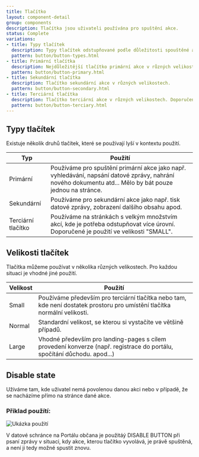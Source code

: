 ```yaml
---
title: Tlačítko
layout: component-detail
group: components
description: Tlačítka jsou uživateli používána pro spuštění akce.
status: Complete
variations:
- title: Typy tlačítek
  description: Typy tlačítek odstupňované podle důležitosti spouštěné akce.
  pattern: button/button-types.html
- title: Primární tlačítka
  description: Nejdůležitější tlačítko primární akce v různých velikostech.
  pattern: button/button-primary.html
- title: Sekundární tlačítka
  description: Tlačítko sekundární akce v různých velikostech.
  pattern: button/button-secondary.html
- title: Terciární tlačítka
  description: Tlačítko terciární akce v různých velikostech. Doporučená je menší velikost.
  pattern: button/button-terciary.html
---
```



## Typy tlačítek

Existuje několik druhů tlačítek, které se používají lyší v kontextu použití.

| Typ                   | Použití                                                                    |
| ----------------------|------------------------------------------------------------------------------|
| Primární              | Používáme pro spuštění primární akce jako např. vyhledávání, napsání datové zprávy, nahrání nového dokumentu atd... Mělo by bát pouze jednou na stránce. | 
| Sekundární            | Používáme pro sekundární akce jako např. tisk datové zprávy, zobrazení dalšího obsahu apod. | 
| Terciární tlačítko    | Používáme na stránkách s velkým množstvím akcí, kde je potřeba odstupňovat více úrovní. Doporučené je použití ve velikosti "SMALL". | 


## Velikosti tlačítek

Tlačítka můžeme používat v několika různých velikostech. Pro každou situaci je vhodné jiné použití.

| Velikost              | Použití                                                                    |
| ----------------------|------------------------------------------------------------------------------|
| Small                 | Používáme především pro terciární tlačítka nebo tam, kde není dostatek prostoru pro umístění tlačítka normální velikosti. | 
| Normal                | Standardní velikost, se kterou si vystačíte ve většině případů. | 
| Large                 | Vhodné především pro landing-pages s cílem provedení konverze (např. registrace do portálu, spočítání důchodu. apod...) | 

## Disable state

Užíváme tam, kde uživatel nemá povolenou danou akci nebo v případě, že se nacházíme přímo na stránce dané akce.

### Příklad použítí:

![Ukázka použití](/mv-design-system/images/datova_schranka.png "Ukázka použití")

V datové schránce na Portálu občana je použitáý DISABLE BUTTON při psaní zprávy v situaci, kdy akce, kterou tlačítko vyvolává, je právě spuštěná, a není ji tedy možné spustit znovu.
